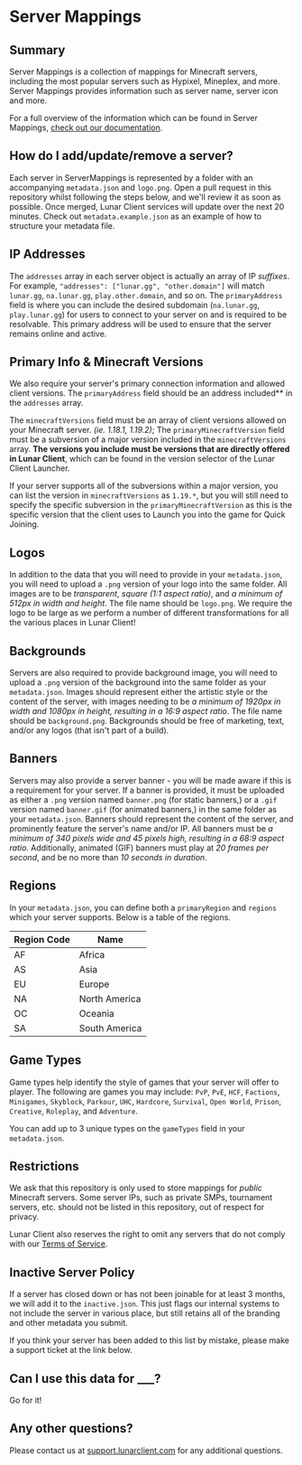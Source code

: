 # Server Mappings

## Summary

Server Mappings is a collection of mappings for Minecraft servers, including the most popular servers such as Hypixel, Mineplex, and more. Server Mappings provides information such as server name, server icon and more.

For a full overview of the information which can be found in Server Mappings, [check out our documentation](https://lunarclient.dev/server-mappings/introduction).

## How do I add/update/remove a server?

Each server in ServerMappings is represented by a folder with an accompanying `metadata.json` and `logo.png`. Open a pull request in this repository whilst following the steps below, and we'll review it as soon as possible. Once merged, Lunar Client services will update over the next 20 minutes. Check out `metadata.example.json` as an example of how to structure your metadata file.

## IP Addresses

The `addresses` array in each server object is actually an array of IP _suffixes_. For example, `"addresses": ["lunar.gg", "other.domain"]` will match `lunar.gg`, `na.lunar.gg`, `play.other.domain`, and so on. The `primaryAddress` field is where you can include the desired subdomain (`na.lunar.gg`, `play.lunar.gg`) for users to connect to your server on and is required to be resolvable. This primary address will be used to ensure that the server remains online and active.

## Primary Info & Minecraft Versions

We also require your server's primary connection information and allowed client versions. The `primaryAddress` field should be an address included** in the `addresses` array.

The `minecraftVersions` field must be an array of client versions allowed on your Minecraft server. *(ie. 1.18.1, 1.19.2)*; The `primaryMinecraftVersion` field must be a subversion of a major version included in the `minecraftVersions` array. **The versions you include must be versions that are directly offered in Lunar Client**, which can be found in the version selector of the Lunar Client Launcher.

If your server supports all of the subversions within a major version, you can list the version in `minecraftVersions` as `1.19.*`, but you will still need to specify the specific subversion in the `primaryMinecraftVersion` as this is the specific version that the client uses to Launch you into the game for Quick Joining.

## Logos

In addition to the data that you will need to provide in your `metadata.json`, you will need to upload a `.png` version of your logo into the same folder. All images are to be _transparent_, _square (1:1 aspect ratio)_, and _a minimum of 512px in width and height_. The file name should be `logo.png`. We require the logo to be large as we perform a number of different transformations for all the various places in Lunar Client!

## Backgrounds

Servers are also required to provide background image, you will need to upload a `.png` version of the background into the same folder as your `metadata.json`. Images should represent either the artistic style or the content of the server, with images needing to be _a minimum of 1920px in width and 1080px in height, resulting in a 16:9 aspect ratio_. The file name should be `background.png`. Backgrounds should be free of marketing, text, and/or any logos (that isn't part of a build).

## Banners

Servers may also provide a server banner - you will be made aware if this is a requirement for your server. If a banner is provided, it must be uploaded as either a `.png` version named `banner.png` (for static banners,) or a `.gif` version named `banner.gif` (for animated banners,) in the same folder as your `metadata.json`. Banners should represent the content of the server, and prominently feature the server's name and/or IP. All banners must be _a minimum of 340 pixels wide and 45 pixels high, resulting in a 68:9 aspect ratio._ Additionally, animated (GIF) banners must play at _20 frames per second_, and be no more than _10 seconds in duration_.

## Regions

In your `metadata.json`, you can define both a `primaryRegion` and `regions` which your server supports. Below is a table of the regions.

| Region Code | Name |
| --- | --- |
| AF | Africa |
| AS | Asia |
| EU | Europe |
| NA | North America |
| OC | Oceania |
| SA | South America |

## Game Types

Game types help identify the style of games that your server will offer to player. The following are games you may include: `PvP`, `PvE`, `HCF`, `Factions`, `Minigames`, `Skyblock`, `Parkour`, `UHC`, `Hardcore`, `Survival`, `Open World`, `Prison`, `Creative`, `Roleplay`, and `Adventure`.

You can add up to 3 unique types on the `gameTypes` field in your `metadata.json`.

## Restrictions

We ask that this repository is only used to store mappings for *public* Minecraft servers. Some server IPs, such as private SMPs, tournament servers, etc. should not be listed in this repository, out of respect for privacy.

Lunar Client also reserves the right to omit any servers that do not comply with our [Terms of Service](https://www.lunarclient.com/terms).

## Inactive Server Policy

If a server has closed down or has not been joinable for at least 3 months, we will add it to the `inactive.json`. This just flags our internal systems to not include the server in various place, but still retains all of the branding and other metadata you submit.

If you think your server has been added to this list by mistake, please make a support ticket at the link below.

## Can I use this data for ___?

Go for it!

## Any other questions?

Please contact us at [support.lunarclient.com](https://support.lunarclient.com) for any additional questions.
